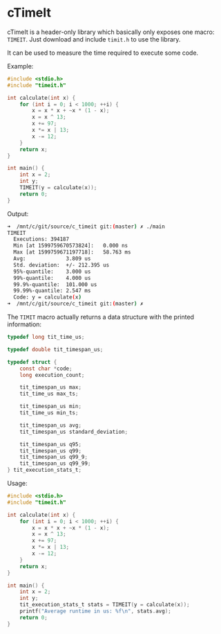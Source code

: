 # cTimeIt

cTimeIt is a header-only library which basically only exposes one macro: `TIMEIT`.
Just download and include `timit.h` to use the library.

It can be used to measure the time required to execute some code.

Example:
```c
#include <stdio.h>
#include "timeit.h"

int calculate(int x) {
    for (int i = 0; i < 1000; ++i) {
        x = x * x + ~x * (1 - x);
        x = x ^ 13;
        x += 97;
        x *= x | 13;
        x -= 12;
    }
    return x;
}

int main() {
    int x = 2;
    int y;
    TIMEIT(y = calculate(x));
    return 0;
}
```

Output:
```bash
➜  /mnt/c/git/source/c_timeit git:(master) ✗ ./main 
TIMEIT
  Executions: 394187
  Min [at 1599759670573824]:   0.000 ns
  Max [at 1599759671197718]:   58.763 ms
  Avg:             3.809 us
  Std. deviation:  +/- 212.395 us
  95%-quantile:    3.000 us
  99%-quantile:    4.000 us
  99.9%-quantile:  101.000 us
  99.99%-quantile: 2.547 ms
  Code: y = calculate(x)
➜  /mnt/c/git/source/c_timeit git:(master) ✗ 
```

The `TIMIT` macro actually returns a data structure with the printed information:
```c
typedef long tit_time_us;

typedef double tit_timespan_us;

typedef struct {
    const char *code;
    long execution_count;

    tit_timespan_us max;
    tit_time_us max_ts;

    tit_timespan_us min;
    tit_time_us min_ts;

    tit_timespan_us avg;
    tit_timespan_us standard_deviation;

    tit_timespan_us q95;
    tit_timespan_us q99;
    tit_timespan_us q99_9;
    tit_timespan_us q99_99;
} tit_execution_stats_t;
```

Usage:
```c
#include <stdio.h>
#include "timeit.h"

int calculate(int x) {
    for (int i = 0; i < 1000; ++i) {
        x = x * x + ~x * (1 - x);
        x = x ^ 13;
        x += 97;
        x *= x | 13;
        x -= 12;
    }
    return x;
}

int main() {
    int x = 2;
    int y;
    tit_execution_stats_t stats = TIMEIT(y = calculate(x));
    printf("Average runtime in us: %f\n", stats.avg);
    return 0;
}
```
